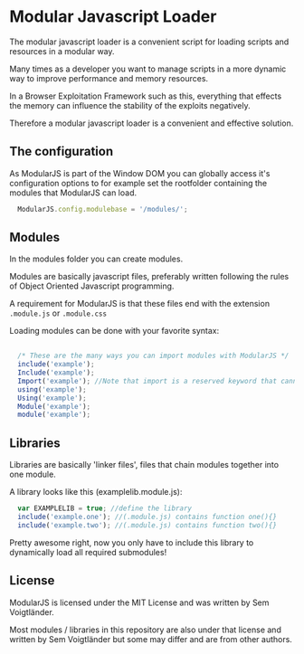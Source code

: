 # Modular Javascript Loader
The modular javascript loader is a convenient script for loading scripts and resources in a modular way.

Many times as a developer you want to manage scripts in a more dynamic way to improve performance and memory resources.

In a Browser Exploitation Framework such as this, everything that effects the memory can influence the stability of the exploits negatively.

Therefore a modular javascript loader is a convenient and effective solution.

## The configuration
As ModularJS is part of the Window DOM you can globally access it's configuration options to for example set the rootfolder containing the modules that ModularJS can load.

```javascript
  ModularJS.config.modulebase = '/modules/';
```

## Modules
In the modules folder you can create modules.

Modules are basically javascript files, preferably written following the rules of Object Oriented Javascript programming.

A requirement for ModularJS is that these files end with the extension ```.module.js``` or ```.module.css```

Loading modules can be done with your favorite syntax:

```javascript
  
  /* These are the many ways you can import modules with ModularJS */
  include('example');
  Include('example');
  Import('example'); //Note that import is a reserved keyword that cannot be used!
  using('example');
  Using('example');
  Module('example');
  module('example');
```

## Libraries
Libraries are basically 'linker files', files that chain modules together into one module.

A library looks like this (examplelib.module.js):

```javascript
  var EXAMPLELIB = true; //define the library
  include('example.one'); //(.module.js) contains function one(){}
  include('example.two'); //(.module.js) contains function two(){}
 ```
 
 Pretty awesome right, now you only have to include this library to dynamically load all required submodules!
 
 ## License
 
 ModularJS is licensed under the MIT License and was written by Sem Voigtländer.
 
 Most modules / libraries in this repository are also under that license and written by Sem Voigtländer but some may differ and are from other authors.
